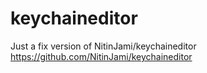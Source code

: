 # keychaineditor

Just a fix version of NitinJami/keychaineditor https://github.com/NitinJami/keychaineditor
